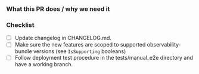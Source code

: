 ### What this PR does / why we need it


### Checklist

- [ ] Update changelog in CHANGELOG.md.
- [ ] Make sure the new features are scoped to supported observability-bundle versions (see `IsSupporting` booleans)
- [ ] Follow deployment test procedure in the tests/manual_e2e directory and have a working branch.
